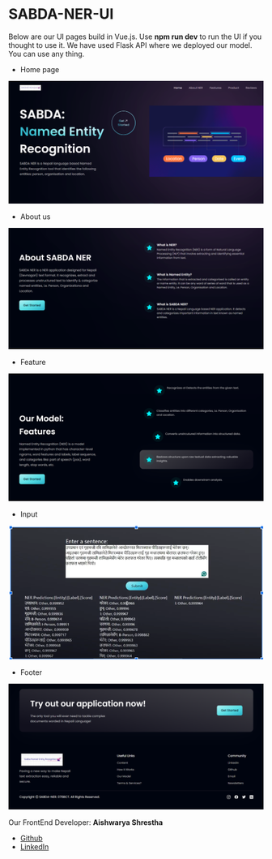 # SABDA-NER-UI

Below are our UI pages build in Vue.js. Use **npm run dev** to run the UI if you thought to use it. We have used Flask API where we deployed our model. You can use any thing.

* Home page 

![Homepage](./UI/1home.PNG)

* About us

![About](./UI/2about.PNG)

* Feature

![Feature](./UI/3feature.PNG)

* Input

![Input](./UI/Input.PNG)

* Footer

![Footer](./UI/5footer.PNG)


Our FrontEnd Developer: **Aishwarya Shrestha**

* [Github](https://github.com/aish-wa-rya)
* [LinkedIn](https://www.linkedin.com/in/aishwarya-shrestha-43a9841a1/)

